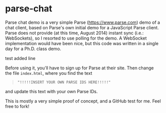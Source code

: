 parse-chat
==========

Parse chat demo is a very simple Parse (https://www.parse.com) demo of a chat
client, based on Parse's own initial demo for a JavaScript Parse client.
Parse does not provide (at this time, August 2014) instant sync
(i.e.: WebSockets), so I resorted to use polling for the demo.
A WebSocket implementation would have been nice, but this code was written in
a single day for a Ph.D. class demo.

test added line

Before using it, you'll have to sign up for Parse at their site. Then change
the file `index.html`, where you find the text

> `"!!!!!INSERT YOUR OWN PARSE IDS HERE!!!!!"`

and update this text with your own Parse IDs.

This is mostly a very simple proof of concept, and a GitHub test for me.
Feel free to fork!
